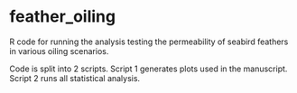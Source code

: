 # feather_oiling

R code for running the analysis testing the permeability of seabird feathers in various oiling scenarios.

Code is split into 2 scripts. Script 1 generates plots used in the manuscript. Script 2 runs all statistical analysis.
